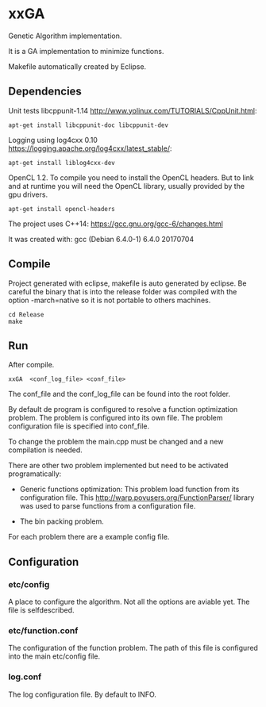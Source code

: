 # xxGA
Genetic Algorithm implementation.

It is a GA implementation to minimize functions.

Makefile automatically created by Eclipse.


## Dependencies

Unit tests libcppunit-1.14 http://www.yolinux.com/TUTORIALS/CppUnit.html:

```
apt-get install libcppunit-doc libcppunit-dev
```

Logging using log4cxx 0.10 https://logging.apache.org/log4cxx/latest_stable/:

```
apt-get install liblog4cxx-dev 
```
OpenCL 1.2.
To compile you need to install the OpenCL headers. But to link and at runtime you will need the OpenCL library, usually provided by the gpu drivers. 
```
apt-get install opencl-headers
```

The project uses C++14:
https://gcc.gnu.org/gcc-6/changes.html

It was created with:
gcc (Debian 6.4.0-1) 6.4.0 20170704

## Compile

Project generated with eclipse, makefile is auto generated by eclipse. Be careful the binary that is into the release folder was compiled with the option -march=native so it is not portable to others machines.

```
cd Release
make
```

## Run
After compile.

```
xxGA  <conf_log_file> <conf_file>
```

The conf_file and the conf_log_file can be found into the root folder.

By default de program is configured to resolve a function optimization problem. The problem is configured into
its own file. The problem configuration file is specified into conf_file.

To change the problem the main.cpp must be changed and a new compilation is needed.

There are other two problem implemented but need to be activated programatically:
- Generic functions optimization:
This problem load function from its configuration file.
This http://warp.povusers.org/FunctionParser/ library was used to parse functions from a configuration file. 

- The bin packing problem.

For each problem there are a example config file.
 
## Configuration

### etc/config

A place to configure the algorithm. Not all the options are aviable yet. The file is selfdescribed.

### etc/function.conf

The configuration of the function problem. The path of this file is configured into the main etc/config file.

### log.conf
The log configuration file. By default to INFO.
